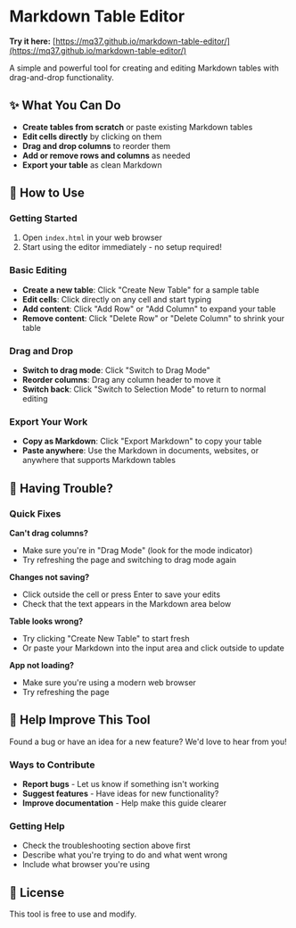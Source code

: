 # Markdown Table Editor

**Try it here:** [https://mq37.github.io/markdown-table-editor/](https://mq37.github.io/markdown-table-editor/)

A simple and powerful tool for creating and editing Markdown tables with drag-and-drop functionality.

## ✨ What You Can Do

- **Create tables from scratch** or paste existing Markdown tables
- **Edit cells directly** by clicking on them
- **Drag and drop columns** to reorder them
- **Add or remove rows and columns** as needed
- **Export your table** as clean Markdown

## 🚀 How to Use

### Getting Started
1. Open `index.html` in your web browser
2. Start using the editor immediately - no setup required!

### Basic Editing
- **Create a new table**: Click "Create New Table" for a sample table
- **Edit cells**: Click directly on any cell and start typing
- **Add content**: Click "Add Row" or "Add Column" to expand your table
- **Remove content**: Click "Delete Row" or "Delete Column" to shrink your table

### Drag and Drop
- **Switch to drag mode**: Click "Switch to Drag Mode"
- **Reorder columns**: Drag any column header to move it
- **Switch back**: Click "Switch to Selection Mode" to return to normal editing

### Export Your Work
- **Copy as Markdown**: Click "Export Markdown" to copy your table
- **Paste anywhere**: Use the Markdown in documents, websites, or anywhere that supports Markdown tables



## 🐛 Having Trouble?

### Quick Fixes

**Can't drag columns?**
- Make sure you're in "Drag Mode" (look for the mode indicator)
- Try refreshing the page and switching to drag mode again

**Changes not saving?**
- Click outside the cell or press Enter to save your edits
- Check that the text appears in the Markdown area below

**Table looks wrong?**
- Try clicking "Create New Table" to start fresh
- Or paste your Markdown into the input area and click outside to update

**App not loading?**
- Make sure you're using a modern web browser
- Try refreshing the page

## 🤝 Help Improve This Tool

Found a bug or have an idea for a new feature? We'd love to hear from you!

### Ways to Contribute
- **Report bugs** - Let us know if something isn't working
- **Suggest features** - Have ideas for new functionality?
- **Improve documentation** - Help make this guide clearer

### Getting Help
- Check the troubleshooting section above first
- Describe what you're trying to do and what went wrong
- Include what browser you're using

## 📄 License

This tool is free to use and modify.
